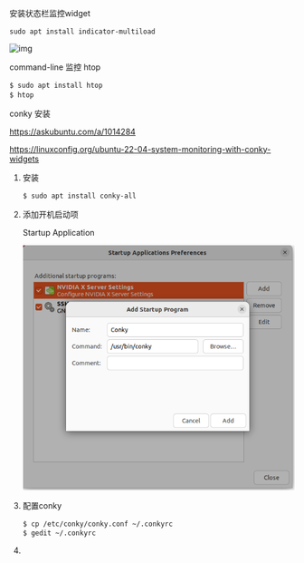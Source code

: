 安装状态栏监控widget

```
sudo apt install indicator-multiload
```

![img](https://i.stack.imgur.com/lilrE.png)

command-line 监控 htop

```bash
$ sudo apt install htop
$ htop
```

conky 安装

https://askubuntu.com/a/1014284

https://linuxconfig.org/ubuntu-22-04-system-monitoring-with-conky-widgets

1. 安装

   ```bash
   $ sudo apt install conky-all
   ```

2. 添加开机启动项

   Startup Application

   ![image-20220802101516955](安装系统资源监控软件.assets/image-20220802101516955.png)

3. 配置conky

   ```bash
   $ cp /etc/conky/conky.conf ~/.conkyrc
   $ gedit ~/.conkyrc
   ```

   

4. 

